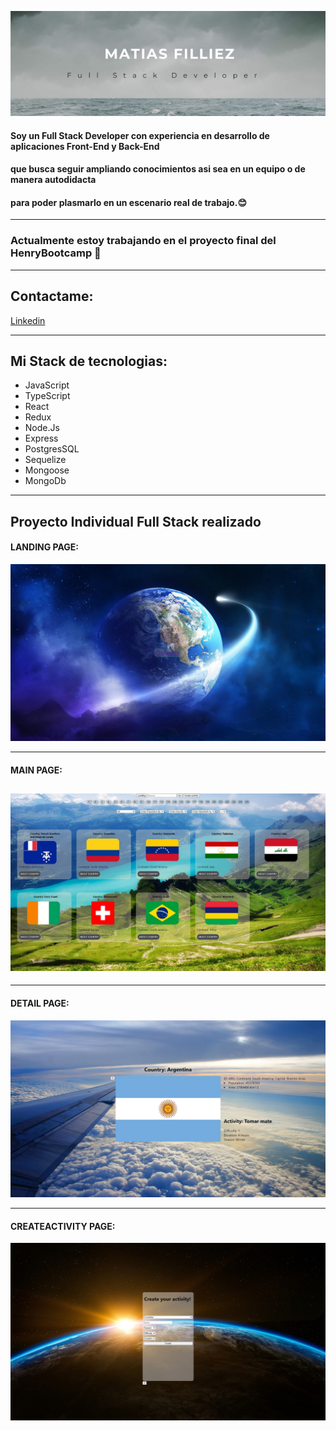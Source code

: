 ![Hola, mi nombre es Matias Filliez y soy FullStack Developer](https://github.com/MatiasFilliez/MatiasFilliez/blob/main/src/Banner.png)

#### Soy un Full Stack Developer con experiencia en desarrollo de aplicaciones Front-End y Back-End
#### que busca seguir ampliando conocimientos asi sea en un equipo o de manera autodidacta 
#### para poder plasmarlo en un escenario real de trabajo.😊

---

### Actualmente estoy trabajando en el proyecto final del HenryBootcamp 👋

---

## Contactame:

[Linkedin](https://www.linkedin.com/in/matias-filliez-fullstackdeveloper/)

---

## Mi Stack de tecnologias:

- JavaScript
- TypeScript
- React
- Redux
- Node.Js
- Express
- PostgresSQL
- Sequelize
- Mongoose
- MongoDb

---

## Proyecto Individual Full Stack realizado

#### LANDING PAGE:

![Landing Page](./src/LandingPage.jpg)

---

#### MAIN PAGE:

## ![Main Page](./src/MainPage.jpg)

---

#### DETAIL PAGE:

![Detail Page](./src/Details.jpg)

---

#### CREATEACTIVITY PAGE:

![CreateActivity Page](./src/CreateActivity.jpg)
